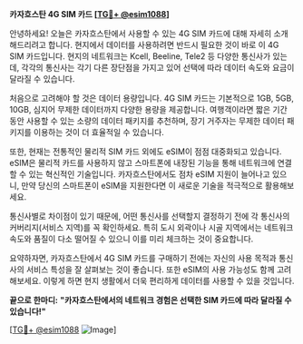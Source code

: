 **카자흐스탄 4G SIM 카드 [[TG💪+ @esim1088](https://t.me/s/esim1088)]**

안녕하세요! 오늘은 카자흐스탄에서 사용할 수 있는 4G SIM 카드에 대해 자세히 소개해드리려고 합니다. 현지에서 데이터를 사용하려면 반드시 필요한 것이 바로 이 4G SIM 카드입니다. 현지의 네트워크는 Kcell, Beeline, Tele2 등 다양한 통신사가 있는데, 각각의 통신사는 각기 다른 장단점을 가지고 있어 선택에 따라 데이터 속도와 요금이 달라질 수 있습니다.

처음으로 고려해야 할 것은 데이터 용량입니다. 4G SIM 카드는 기본적으로 1GB, 5GB, 10GB, 심지어 무제한 데이터까지 다양한 용량을 제공합니다. 여행객이라면 짧은 기간 동안 사용할 수 있는 소량의 데이터 패키지를 추천하며, 장기 거주자는 무제한 데이터 패키지를 이용하는 것이 더 효율적일 수 있습니다.

또한, 현재는 전통적인 물리적 SIM 카드 외에도 eSIM이 점점 대중화되고 있습니다. eSIM은 물리적 카드를 사용하지 않고 스마트폰에 내장된 기능을 통해 네트워크에 연결할 수 있는 혁신적인 기술입니다. 카자흐스탄에서도 점차 eSIM 지원이 늘어나고 있으니, 만약 당신의 스마트폰이 eSIM을 지원한다면 이 새로운 기술을 적극적으로 활용해보세요.

통신사별로 차이점이 있기 때문에, 어떤 통신사를 선택할지 결정하기 전에 각 통신사의 커버리지(서비스 지역)를 꼭 확인하세요. 특히 도시 외곽이나 시골 지역에서는 네트워크 속도와 품질이 다소 떨어질 수 있으니 이를 미리 체크하는 것이 중요합니다.

요약하자면, 카자흐스탄에서 4G SIM 카드를 구매하기 전에는 자신의 사용 목적과 통신사의 서비스 특성을 잘 살펴보는 것이 좋습니다. 또한 eSIM의 사용 가능성도 함께 고려해보세요. 이렇게 하면 현지 생활에서 더욱 편리하게 데이터를 사용할 수 있을 것입니다.

**끝으로 한마디:** **"카자흐스탄에서의 네트워크 경험은 선택한 SIM 카드에 따라 달라질 수 있습니다!"**

[[TG💪+ @esim1088](https://t.me/s/esim1088) ![Image](https://i.postimg.cc/Y0z9fWf4/image.png)]